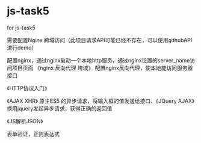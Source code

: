 # js-task5
for js-task5

需要配置Nginx 跨域访问（此项目请求API可能已经不存在，可以使用githubAPI进行demo）


配置nginx，通过nginx启动一个本地http服务，通过nginx设置的server_name访问项目页面
《nginx 反向代理 垮域》 
配置nginx反向代理，使本地能访问服务器接口

《HTTP协议入门》

《AJAX XHR》
原生ES5 的异步请求，将输入框的值发送给接口、《JQuery AJAX》换用jquery发起异步请求，获得正确的返回值

《JS解析JSON》 

表单验证，正则表达式
